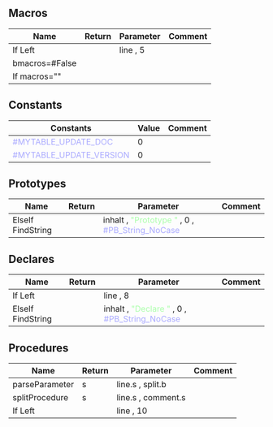 ## Macros

|Name|Return|Parameter|Comment|
| --- | --- | --- | --- |
|If Left||line , 5||
|bmacros=\#False||||
|If macros=""||||


## Constants

|Constants|Value|Comment|
| --- | --- | --- |
|<span style="color:#AAAAFF">\#MYTABLE\_UPDATE\_DOC</span>|0||
|<span style="color:#AAAAFF">\#MYTABLE\_UPDATE\_VERSION</span>|0||


## Prototypes

|Name|Return|Parameter|Comment|
| --- | --- | --- | --- |
|ElseIf FindString||inhalt , <span style="color:#AAFFAA">"Prototype "</span> , 0 , <span style="color:#AAAAFF">\#PB\_String\_NoCase</span>||


## Declares

|Name|Return|Parameter|Comment|
| --- | --- | --- | --- |
|If Left||line , 8||
|ElseIf FindString||inhalt , <span style="color:#AAFFAA">"Declare "</span> , 0 , <span style="color:#AAAAFF">\#PB\_String\_NoCase</span>||


## Procedures

|Name|Return|Parameter|Comment|
| --- | --- | --- | --- |
|parseParameter|s|line.s , split.b||
|splitProcedure|s|line.s , comment.s||
|If Left||line , 10||


